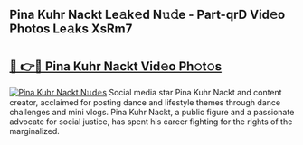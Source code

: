 ## Pina Kuhr Nackt Le𝚊k𝚎d N𝚞𝚍e - Part-qrD Vid𝚎o Photos Le𝚊ks XsRm7

# <h2><a href="http://fbaaye3.evod.top/?m=Pina+Kuhr+Nackt">🔗 👉🔴 Pina Kuhr Nackt Vid𝚎o Ph𝚘t𝚘s</a></h2>

[![Pina Kuhr Nackt N𝚞d𝚎s](https://i.imgur.com/8V9OHl7.gif)](http://fbaaye3.evod.top/?m=Pina+Kuhr+Nackt)
Social media star Pina Kuhr Nackt and content creator, acclaimed for posting dance and lifestyle themes through dance challenges and mini vlogs. Pina Kuhr Nackt, a public figure and a passionate advocate for social justice, has spent his career fighting for the rights of the marginalized. 
